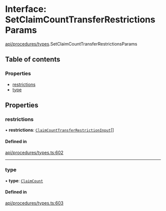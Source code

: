 # Interface: SetClaimCountTransferRestrictionsParams

[api/procedures/types](../wiki/api.procedures.types).SetClaimCountTransferRestrictionsParams

## Table of contents

### Properties

- [restrictions](../wiki/api.procedures.types.SetClaimCountTransferRestrictionsParams#restrictions)
- [type](../wiki/api.procedures.types.SetClaimCountTransferRestrictionsParams#type)

## Properties

### restrictions

• **restrictions**: [`ClaimCountTransferRestrictionInput`](../wiki/api.procedures.types.ClaimCountTransferRestrictionInput)[]

#### Defined in

[api/procedures/types.ts:602](https://github.com/PolymeshAssociation/polymesh-sdk/blob/8a9e72221/src/api/procedures/types.ts#L602)

___

### type

• **type**: [`ClaimCount`](../wiki/api.procedures.types.TransferRestrictionType#claimcount)

#### Defined in

[api/procedures/types.ts:603](https://github.com/PolymeshAssociation/polymesh-sdk/blob/8a9e72221/src/api/procedures/types.ts#L603)
